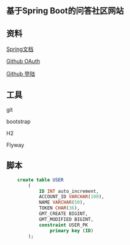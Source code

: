 ## 基于Spring Boot的问答社区网站

## 资料
[Spring文档](https://spring.io/guides)

[Github OAuth](https://developer.github.com/apps/building-oauth-apps/creating-an-oauth-app/)

[Github 登陆](https://developer.github.com/apps/building-oauth-apps/authorizing-oauth-apps/)


## 工具

git

bootstrap

H2

Flyway




## 脚本
```sql
    create table USER
        (
        	ID INT auto_increment,
        	ACCOUNT_ID VARCHAR(100),
        	NAME VARCHAR(50),
        	TOKEN CHAR(36),
        	GMT_CREATE BIGINT,
        	GMT_MODIFIED BIGINT,
        	constraint USER_PK
        		primary key (ID)
        );
```

 

